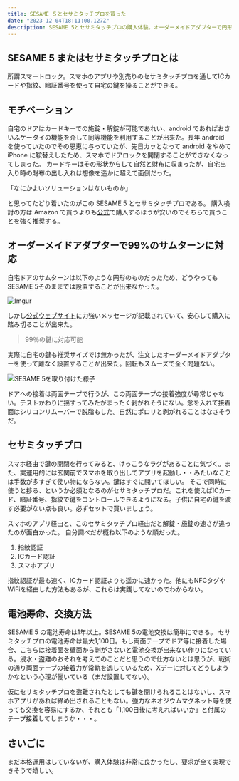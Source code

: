 ```yaml
---
title: SESAME ５とセサミタッチプロを買った
date: "2023-12-04T18:11:00.127Z"
description: SESAME 5とセサミタッチプロの購入体験。オーダーメイドアダプターで円形のサムターンにも対応。セサミタッチプロはICカードや指紋で便利に操作可能
---
```


## SESAME 5 またはセサミタッチプロとは

所謂スマートロック。スマホのアプリや別売りのセサミタッチプロを通してICカードや指紋、暗証番号を使って自宅の鍵を操ることができる。

## モチベーション

自宅のドアはカードキーでの施錠・解錠が可能であれい、android であればおさいふケータイの機能を介して同等機能を利用することが出来た。長年 android を使っていたのでその恩恵に与っていたが、先日カッとなって android をやめて iPhone に鞍替えしたため、スマホでドアロックを開閉することができなくなってしまった。
カードキーはその形状からして自然と財布に収まったが、自宅出入り時の財布の出し入れは想像を遥かに超えて面倒だった。

「なにかよいソリューションはないものか」

と思ってたどり着いたのがこの SESAME 5 とセサミタッチプロである。
購入検討の方は Amazon で買うよりも[公式](https://jp.candyhouse.co/products/sesame5)で購入するほうが安いのでそちらで買うことを強く推奨する。

## オーダーメイドアダプターで99%のサムターンに対応

自宅ドアのサムターンは以下のような円形のものだったため、どうやってもSESAME 5そのままでは設置することが出来なかった。

![Imgur](https://i.imgur.com/BompMbLl.png)

しかし[公式ウェブサイト](https://jp.candyhouse.co/products/adapter_normal#section-spacer-customize-adapter)に力強いメッセージが記載されていて、安心して購入に踏み切ることが出来た。

> 99％の鍵に対応可能

実際に自宅の鍵も推奨サイズでは無かったが、注文したオーダーメイドアダプターを使って難なく設置することが出来た。回転もスムーズで全く問題ない。

![SESAME 5を取り付けた様子](https://i.imgur.com/qqHWsikl.png)

ドアへの接着は両面テープで行うが、この両面テープの接着強度が尋常じゃない。テストかわりに揺すってみたがまったく剥がれそうにない。念を入れて接着面はシリコンリムーバーで脱脂もした。自然にポロリと剥がれることはなさそうだ。

## セサミタッチプロ

スマホ経由で鍵の開閉を行ってみると、けっこうなラグがあることに気づく。また、実運用的には玄関前でスマホを取り出してアプリを起動し・・みたいなことは手数が多すぎて使い物にならない。鍵はすぐに開いてほしい。
そこで同時に使うと捗る、というか必須となるのがセサミタッチプロだ。これを使えばICカード、暗証番号、指紋で鍵をコントロールできるようになる。子供に自宅の鍵を渡す必要がない点も良い。必ずセットで買いましょう。

スマホのアプリ経由と、このセサミタッチプロ経由だと解錠・施錠の速さが違ったのが面白かった。
自分調べだが概ね以下のような順だった。

1. 指紋認証
1. ICカード認証
1. スマホアプリ

指紋認証が最も速く、ICカード認証よりも遥かに速かった。他にもNFCタグやWiFiを経由した方法もあるが、これらは実践してないのでわからない。

## 電池寿命、交換方法

SESAME 5 の電池寿命は1年以上。SESAME 5の電池交換は簡単にできる。
セサミタッチプロの電池寿命は最大1,100日。もし両面テープでドア等に接着した場合、こちらは接着面を壁面から剥がさないと電池交換が出来ない作りになっている。浸水・盗難のおそれを考えてのことだと思うので仕方ないとは思うが、戦術の通り両面テープの接着力が常軌を逸しているため、Xデーに対してどうしようかなという心理が働いている（まだ設置してない）。

仮にセサミタッチプロを盗難されたとしても鍵を開けられることはないし、スマホアプリがあれば締め出されることもない。強力なネオジウムマグネット等を使っても交換を容易にするか、それとも「1,100日後に考えればいいか」と付属のテープ接着してしまうか・・・。

## さいごに

まだ本格運用はしていないが、購入体験は非常に良かったし、要求が全て実現できそうで嬉しい。
